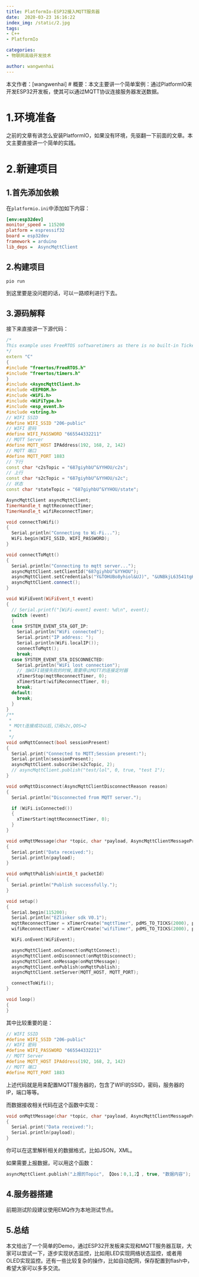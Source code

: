 ```yaml
---
title: PlatformIo-ESP32接入MQTT服务器
date:  2020-03-23 16:16:22
index_img: /static/2.jpg
tags: 
- C++
- PlatformIo

categories: 
- 物联网高级开发技术

author: wangwenhai
---
```

本文作者：[wangwenhai] # 概要：本文主要讲一个简单案例：通过PlatformIO来开发ESP32开发板，使其可以通过MQTT协议连接服务器发送数据。
<!-- more -->

# 1.环境准备

之前的文章有讲怎么安装PlatformIO，如果没有环境，先驱翻一下前面的文章。本文主要直接讲一个简单的实践。

# 2.新建项目

## 1.首先添加依赖

在`platformio.ini`中添加如下内容：

```ini
[env:esp32dev]
monitor_speed = 115200
platform = espressif32
board = esp32dev
framework = arduino
lib_deps =  AsyncMqttClient
```

## 2.构建项目

```
pio run
```

到这里要是没问题的话，可以一路顺利进行下去。

## 3.源码解释

接下来直接讲一下源代码：

```c++
/*
This example uses FreeRTOS softwaretimers as there is no built-in Ticker library
*/
extern "C"
{
#include "freertos/FreeRTOS.h"
#include "freertos/timers.h"
}
#include <AsyncMqttClient.h>
#include <EEPROM.h>
#include <WiFi.h>
#include <WiFiType.h>
#include <esp_event.h>
#include <string.h>
// WIFI SSID
#define WIFI_SSID "206-public"
// WIFI 密码
#define WIFI_PASSWORD "665544332211"
// MQTT Server
#define MQTT_HOST IPAddress(192, 168, 2, 142)
// MQTT 端口
#define MQTT_PORT 1883
// 下行
const char *c2sTopic = "687giyhbU^&YYHOU/c2s";
// 上行
const char *s2cTopic = "687giyhbU^&YYHOU/s2c";
// 状态
const char *stateTopic = "687giyhbU^&YYHOU/state";

AsyncMqttClient asyncMqttClient;
TimerHandle_t mqttReconnectTimer;
TimerHandle_t wifiReconnectTimer;

void connectToWifi()
{
  Serial.println("Connecting to Wi-Fi...");
  WiFi.begin(WIFI_SSID, WIFI_PASSWORD);
}

void connectToMqtt()
{
  Serial.println("Connecting to mqtt server...");
  asyncMqttClient.setClientId("687giyhbU^&YYHOU");
  asyncMqttClient.setCredentials("Y&TOHUBo8yhiol&UJ)", "&UNBkjL63541tgHB");
  asyncMqttClient.connect();
}

void WiFiEvent(WiFiEvent_t event)
{
  // Serial.printf("[WiFi-event] event: %d\n", event);
  switch (event)
  {
  case SYSTEM_EVENT_STA_GOT_IP:
    Serial.println("WiFi connected");
    Serial.print("IP address: ");
    Serial.println(WiFi.localIP());
    connectToMqtt();
    break;
  case SYSTEM_EVENT_STA_DISCONNECTED:
    Serial.println("WiFi lost connection");
    // 当WIFI链接失败的时候,需要停止MQTT的连接定时器
    xTimerStop(mqttReconnectTimer, 0);
    xTimerStart(wifiReconnectTimer, 0);
    break;
  default:
    break;
  }
}
/**
 * 
 * MQtt连接成功以后,订阅s2c,QOS=2
 * 
 */
void onMqttConnect(bool sessionPresent)
{
  Serial.print("Connected to MQTT;Session present:");
  Serial.println(sessionPresent);
  asyncMqttClient.subscribe(s2cTopic, 2);
  // asyncMqttClient.publish("test/lol", 0, true, "test 1");
}

void onMqttDisconnect(AsyncMqttClientDisconnectReason reason)
{
  Serial.println("Disconnected from MQTT server.");

  if (WiFi.isConnected())
  {
    xTimerStart(mqttReconnectTimer, 0);
  }
}

void onMqttMessage(char *topic, char *payload, AsyncMqttClientMessageProperties properties, size_t len, size_t index, size_t total)
{
  Serial.print("Data received:");
  Serial.println(payload);
}

void onMqttPublish(uint16_t packetId)
{
  Serial.println("Publish successfully.");
}

void setup()
{
  Serial.begin(115200);
  Serial.println("EZlinker sdk V0.1");
  mqttReconnectTimer = xTimerCreate("mqttTimer", pdMS_TO_TICKS(2000), pdFALSE, (void *)0, reinterpret_cast<TimerCallbackFunction_t>(connectToMqtt));
  wifiReconnectTimer = xTimerCreate("wifiTimer", pdMS_TO_TICKS(2000), pdFALSE, (void *)0, reinterpret_cast<TimerCallbackFunction_t>(connectToWifi));

  WiFi.onEvent(WiFiEvent);

  asyncMqttClient.onConnect(onMqttConnect);
  asyncMqttClient.onDisconnect(onMqttDisconnect);
  asyncMqttClient.onMessage(onMqttMessage);
  asyncMqttClient.onPublish(onMqttPublish);
  asyncMqttClient.setServer(MQTT_HOST, MQTT_PORT);

  connectToWifi();
}

void loop()
{
}
```



其中比较重要的是：

```c
// WIFI SSID
#define WIFI_SSID "206-public"
// WIFI 密码
#define WIFI_PASSWORD "665544332211"
// MQTT Server
#define MQTT_HOST IPAddress(192, 168, 2, 142)
// MQTT 端口
#define MQTT_PORT 1883
```

上述代码就是用来配置MQTT服务器的，包含了WIFI的SSID，密码，服务器的IP，端口等等。

而数据接收相关代码在这个函数中实现：

```c
void onMqttMessage(char *topic, char *payload, AsyncMqttClientMessageProperties properties, size_t len, size_t index, size_t total)
{
  Serial.print("Data received:");
  Serial.println(payload);
}
```

你可以在这里解析相关的数据格式，比如JSON，XML。

如果需要上报数据，可以用这个函数：

```c++
asyncMqttClient.publish("上报的Topic", 【Qos：0,1,2】, true, "数据内容");
```

## 4.服务器搭建

前期测试阶段建议使用EMQ作为本地测试节点。

## 5.总结

本文给出了一个简单的Demo，通过ESP32开发板来实现和MQTT服务器互联，大家可以尝试一下，逐步实现状态监控，比如用LED实现网络状态监控，或者用OLED实现监控。还有一些比较复杂的操作，比如自动配网，保存配置到flash中，希望大家可以多多交流。